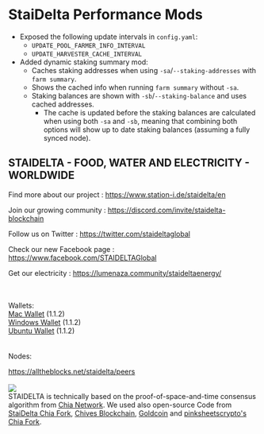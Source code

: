 # StaiDelta Performance Mods

- Exposed the following update intervals in `config.yaml`:
  - `UPDATE_POOL_FARMER_INFO_INTERVAL`
  - `UPDATE_HARVESTER_CACHE_INTERVAL`
- Added dynamic staking summary mod:
  - Caches staking addresses when using `-sa`/`--staking-addresses` with `farm summary`.
  - Shows the cached info when running `farm summary` without `-sa`.
  - Staking balances are shown with `-sb`/`--staking-balance` and uses cached addresses.
    - The cache is updated before the staking balances are calculated when using both `-sa` and `-sb`, meaning that combining both options will show up to date staking balances (assuming a fully synced node).

<p id="station"></p>
<h2>STAIDELTA - FOOD, WATER AND ELECTRICITY - WORLDWIDE</h2>

Find more about our project : https://www.station-i.de/staidelta/en

Join our growing community : https://discord.com/invite/staidelta-blockchain

Follow us on Twitter : https://twitter.com/staideltaglobal

Check our new Facebook page : https://www.facebook.com/STAIDELTAGlobal

Get our electricity : https://lumenaza.community/staideltaenergy/


<br><br>
Wallets:<br>
<a href="https://github.com/STATION-I/staidelta-blockchain/releases/download/1.1.2/StaiDelta-1.1.2.dmg">Mac Wallet</a> (1.1.2)<br>
<a href="https://github.com/STATION-I/staidelta-blockchain/releases/download/1.1.2/StaiDeltaSetup-1.1.2.exe">Windows Wallet</a> (1.1.2)<br>
<a href="https://github.com/STATION-I/staidelta-blockchain/releases/download/1.1.2/staidelta-blockchain_1.1.2_amd64.deb">Ubuntu Wallet</a> (1.1.2)<br>
<br><br>
Nodes:

<a href="https://alltheblocks.net/staidelta/peers">https://alltheblocks.net/staidelta/peers</a><br><br>
<img src="https://www.station-i.de/wp-content/uploads/2016/07/sw_zuweso_iguru_station-i_gruen.jpg"/>
<br>
STAIDELTA is technically based on the proof-of-space-and-time consensus algorithm from <a href="https://github.com/Chia-Network/chia-blockchain/">Chia Network</a>. We used also open-source Code from <a href="https://github.com/STATION-I/staidelta-blockchain">StaiDelta Chia Fork</a>, <a href="https://github.com/HiveProject2021/chives-blockchain">Chives Blockchain</a>, <a href="https://github.com/Gold-Coin-Network/goldcoin-blockchain">Goldcoin</a> and <a href="https://github.com/pinksheetscrypto/covid-blockchain">pinksheetscrypto's Chia Fork</a>.
